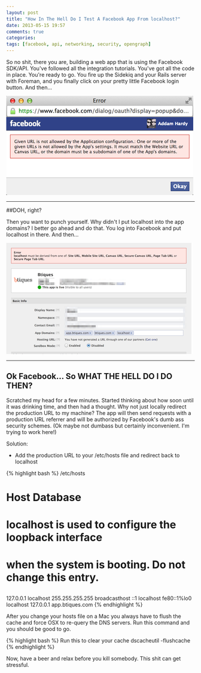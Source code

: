 ```yaml
---
layout: post
title: "How In The Hell Do I Test A Facebook App From localhost?"
date: 2013-05-15 19:57
comments: true
categories:
tags: [facebook, api, networking, security, opengraph]
---
```


So no shit, there you are, building a web app that is using the Facebook SDK/API. You've followed all the integration tutorials. You've got all the code in place. You're ready to go. You fire up the Sidekiq and your Rails server with Foreman, and you finally click on your pretty little Facebook login button. And then...<!--more-->

<img src="/assets/images/facebook-localhost/localhost-error-noauth.png"/>

---

##DOH, right?

Then you want to punch yourself. Why didn't I put localhost into the app domains? I better go ahead and do that. You log into Facebook and put localhost in there. And then...

<img src="/assets/images/facebook-localhost/localhost-error.png"/>

---

## Ok Facebook... So WHAT THE HELL DO I DO THEN?

Scratched my head for a few minutes. Started thinking about how soon until it was drinking time, and then had a thought. Why not just locally redirect the production URL to my machine? The app will then send requests with a production URL referrer and will be authorized by Facebook's dumb ass security schemes. (Ok maybe not dumbass but certainly inconvenient. I'm trying to work here!)

Solution:

* Add the production URL to your /etc/hosts file and redirect back to localhost

{% highlight bash %} /etc/hosts
##
# Host Database
#
# localhost is used to configure the loopback interface
# when the system is booting.  Do not change this entry.
##
127.0.0.1         localhost
255.255.255.255   broadcasthost
::1               localhost
fe80::1%lo0       localhost
127.0.0.1 app.btiques.com
{% endhighlight %}

After you change your hosts file on a Mac you always have to flush the cache and force OSX to re-query the DNS servers. Run this command and you should be good to go.


{% highlight bash %} Run this to clear your cache
dscacheutil -flushcache
{% endhighlight %}


Now, have a beer and relax before you kill somebody. This shit can get stressful.
